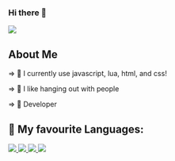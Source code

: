 ### Hi there 👋



<img src="https://discord.c99.nl/widget/theme-2/676051070308450344.png"/>

   
## About Me

⇒ 🌱 I currently use javascript, lua, html, and css!

⇒ 👯 I like hanging out with people

⇒ 🤖 Developer



  
## 🚀 My favourite Languages:

<p align="left"> 
    <a href="https://nodejs.org" target="_blank"> <img src="https://img.icons8.com/color/48/000000/nodejs.png"/> </a>
    <a href="https://developer.mozilla.org/en-US/docs/Web/JavaScript" target="_blank"> <img src="https://img.icons8.com/color/48/000000/javascript.png"/> </a> 
    <a href="https://www.w3.org/html/" target="_blank"> <img src="https://img.icons8.com/color/48/000000/html-5.png"/> </a> 
   <a href="https://www.lua.org/" target="_blank"> <img src="https://www.lua.org/images/luaa.gif"/> </a> 
  
</p>
